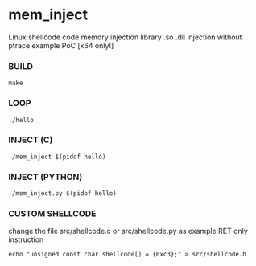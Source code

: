 # mem_inject
Linux shellcode code memory injection library .so .dll injection without ptrace example PoC [x64 only!]



### BUILD
`
make
`

### LOOP
`
./hello
`

### INJECT (C)
`
./mem_inject $(pidof hello)
`

### INJECT (PYTHON)
`
./mem_inject.py $(pidof hello)
`



### CUSTOM SHELLCODE
change the file src/shellcode.c or src/shellcode.py as example RET only instruction

`
echo "unsigned const char shellcode[] = {0xc3};" > src/shellcode.h
`
